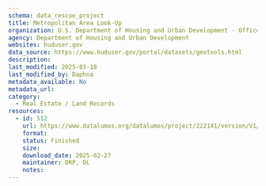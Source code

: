 ```yaml
---
schema: data_rescue_project 
title: Metropolitan Area Look-Up
organization: U.S. Department of Housing and Urban Development - Office of Policy Development and Research
agency: Department of Housing and Urban Development
websites: huduser.gov
data_source: https://www.huduser.gov/portal/datasets/geotools.html
description: 
last_modified: 2025-03-18
last_modified_by: Daphna
metadata_available: No
metadata_url: 
category:
  - Real Estate / Land Records
resources:
  - id: 512
    url: https://www.datalumos.org/datalumos/project/222141/version/V1/view
    format: 
    status: Finished
    size: 
    download_date: 2025-02-27
    maintainer: DRP, DL
    notes: 
---
```

